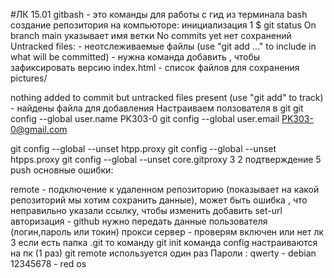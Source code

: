 #ЛК 15.01 gitbash - это команды для работы с гид из терминала bash создание репозитория на компьюторе: инициализация 1 $ git status On branch main указывает имя ветки No commits yet нет сохранений Untracked files: - неотслеживаемые файлы (use "git add ..." to include in what will be committed) - нужна команда добавить , чтобы зафиксировать версию index.html - список файлов для сохранения pictures/

nothing added to commit but untracked files present (use "git add" to track) - найдены файла для добавления Настраиваем ползователя в git git config --global user.name PK303-0 git config --global user.email PK303-0@gmail.com

git config --global --unset htpp.proxy git config --global --unset htpps.proxy git config --global --unset core.gitproxy 3 2 подтверждение 5 push основные ошибки:

remote - подключение к удаленном репозиторию (показывает на какой репозиторий мы хотим сохранить данные), может быть ошибка , что неправильно указали ссылку, чтобы изменить добавить set-url
авторизация - github нужно передать данные пользователя (логин,пароль или токин)
прокси сервер - проверям включен или нет лк 3 если есть папка .git то команду git init команда config настраиваются на пк (1 раз) git remote используется один раз
Пароли : qwerty - debian 12345678 - red os
